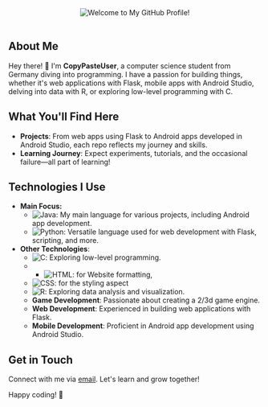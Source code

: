 <div align="center">
    <img src="https://img.shields.io/badge/Welcome%20to%20My%20GitHub%20Profile!-brightgreen.svg?style=flat&logo=github&logoColor=white" alt="Welcome to My GitHub Profile!" />
    <br/>
    <br/>
</div>

## About Me
Hey there! 👋 I'm **CopyPasteUser**, a computer science student from Germany diving into programming. I have a passion for building things, whether it's web applications with Flask, mobile apps with Android Studio, delving into data with R, or exploring low-level programming with C.

## What You'll Find Here
- **Projects**: From web apps using Flask to Android apps developed in Android Studio, each repo reflects my journey and skills.
- **Learning Journey**: Expect experiments, tutorials, and the occasional failure—all part of learning!

## Technologies I Use
- **Main Focus:**
  - ![Java](https://img.shields.io/badge/-Java-orange?style=for-the-badge&logo=java&logoColor=white): My main language for various projects, including Android app development.
  - ![Python](https://img.shields.io/badge/-Python-blue?style=for-the-badge&logo=python&logoColor=white): Versatile language used for web development with Flask, scripting, and more.
- **Other Technologies**:
  - ![C](https://img.shields.io/badge/-C-lightgrey?style=for-the-badge&logo=c&logoColor=white): Exploring low-level programming.
  - - ![HTML](https://img.shields.io/badge/-HTML-red?style=for-the-badge&logo=html5&logoColor=white): for Website formatting,
  -  ![CSS](https://img.shields.io/badge/-CSS-blue?style=for-the-badge&logo=css3&logoColor=white): for the styling aspect
  - ![R](https://img.shields.io/badge/-R-blueviolet?style=for-the-badge&logo=r&logoColor=white): Exploring data analysis and visualization.
  - **Game Development**: Passionate about creating a 2/3d game engine.
  - **Web Development**: Experienced in building web applications with Flask.
  - **Mobile Development**: Proficient in Android app development using Android Studio.
  

## Get in Touch
Connect with me via [email](mailto:mightygerkin@gmail.com). Let's learn and grow together!

Happy coding! 🚀
